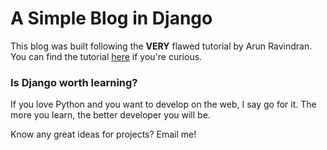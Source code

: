 # A Simple Blog in Django

This blog was built following the **VERY** flawed tutorial by Arun Ravindran. You can find the tutorial [here](http://arunrocks.com/) if you're curious.

### Is Django worth learning?

If you love Python and you want to develop on the web, I say go for it. The more you learn, the better developer you will be.

Know any great ideas for projects? Email me!